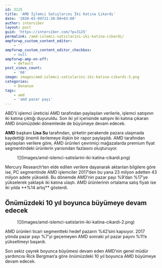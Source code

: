 ```yaml
---
id: 3125
title: 'AMD İşlemci Satışlarını İki Katına Çıkardı'
date: '2020-03-09T21:30:00+03:00'
author: intersiber
layout: post
guid: 'https://intersiber.com/?p=3125'
permalink: /amd-islemci-satislarini-iki-katina-cikardi/
ampforwp_custom_content_editor:
    - ''
ampforwp_custom_content_editor_checkbox:
    - null
ampforwp-amp-on-off:
    - default
post_views_count:
    - '68'
image: images/amd-islemci-satislarini-iki-katina-cikardi-3.png
categories:
    - Donanım
tags:
    - amd
    - 'amd pazar payı'
---
```


ABD’li işlemci üreticisi AMD tarafından paylaşılan verilerle, işlemci satışının iki katına çıktığı duyuruldu. Son iki yıl içerisinde satışını iki katına çıkaran AMD önümüzdeki dönemlerde de büyümeye devam edecek.

**AMD** başkanı **Lisa Su** tarafından, şirketin perakende pazara ulaşmada kaydettiği önemli ilerlemeye ilişkin bir rapor paylaşıldı. AMD tarafından paylaşılan verilere göre, AMD ürünleri çevrimiçi mağazalarda premium fiyat segmentindeki ürünlerin yarısından fazlasını oluşturuyor.

<figure class="wp-block-image size-large">![](images/amd-islemci-satislarini-iki-katina-cikardi.png)</figure>Mercury Research’ten elde edilen verilere dayanarak aktarılan bilgilere göre ise, PC segmentinde AMD işlemciler 2017’den bu yana 23 milyon adetten 43 milyon adete yükseldi. Bu dönemde AMD’nin pazar payı %9’dan %17’ye yükselerek yaklaşık iki katına ulaştı. AMD ürünlerinin ortalama satış fiyatı ise iki yılda **%14 artış** gösterdi.

## Önümüzdeki 10 yıl boyunca büyümeye devam edecek

<figure class="wp-block-image size-large">![](images/amd-islemci-satislarini-iki-katina-cikardi-2.png)</figure>AMD ürünleri ticari segmentteki hedef pazarın %42’sini kapsıyor. 2017 yılında pazar payı %7’yi geçemeyen AMD sonraki yıl pazar payını %11’e yükseltmeyi başardı.

Son sekiz çeyrek boyunca büyümesi devam eden AMD’nin genel müdür yardımcısı Rick Bergman’a göre önümüzdeki 10 yıl boyunca AMD büyümeye devam edecek.